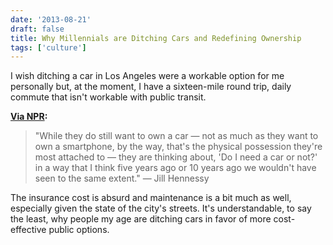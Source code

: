 ```yaml
---
date: '2013-08-21'
draft: false
title: Why Millennials are Ditching Cars and Redefining Ownership
tags: ['culture']
---
```


I wish ditching a car in Los Angeles were a workable option for me personally but, at the moment, I have a sixteen-mile round trip, daily commute that isn't workable with public transit.<!-- excerpt -->

**[Via NPR](http://www.npr.org/2013/08/21/209579037/why-millennials-are-ditching-cars-and-redefining-ownership):**

> "While they do still want to own a car — not as much as they want to own a smartphone, by the way, that's the physical possession they're most attached to — they are thinking about, 'Do I need a car or not?' in a way that I think five years ago or 10 years ago we wouldn't have seen to the same extent." — Jill Hennessy

The insurance cost is absurd and maintenance is a bit much as well, especially given the state of the city's streets. It's understandable, to say the least, why people my age are ditching cars in favor of more cost-effective public options.
